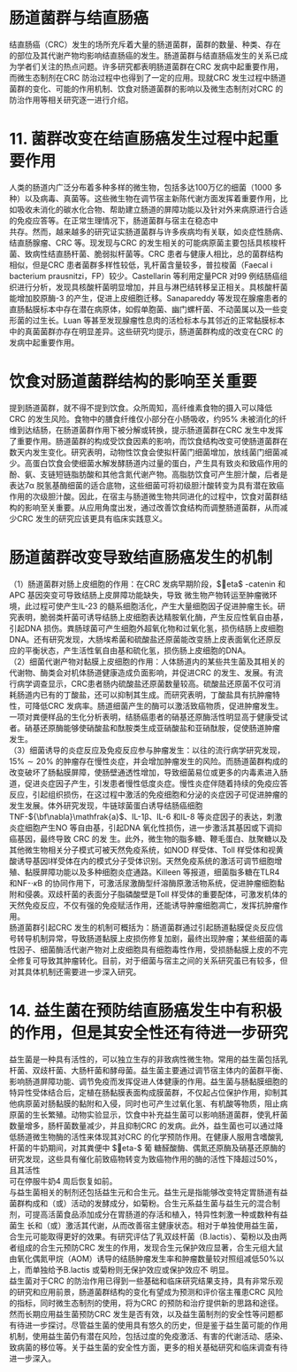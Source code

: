 # 肠道菌群与结直肠癌  
结直肠癌（CRC）发生的场所充斥着大量的肠道菌群，菌群的数量、种类、存在的部位及其代谢产物均影响结直肠癌的发生。肠道菌群与结直肠癌发生的关系已成为学者们关注的热点问题。许多研究都表明肠道菌群在CRC 发病中起重要作用，而微生态制剂在CRC 防治过程中也得到了一定的应用。现就CRC 发生过程中肠道菌群的变化、可能的作用机制、饮食对肠道菌群的影响以及微生态制剂对CRC 的防治作用等相关研究逐一进行介绍。  
# 11. 菌群改变在结直肠癌发生过程中起重要作用  
人类的肠道内广泛分布着多种多样的微生物，包括多达100万亿的细菌（1000 多种）以及病毒、真菌等。这些微生物在调节宿主新陈代谢方面发挥着重要作用，比如吸收未消化的碳水化合物、帮助建立肠道的屏障功能以及针对外来病原进行合适的免疫应答等。在正常生理情况下，肠道菌群与宿主在稳态中  
共存。然而，越来越多的研究证实肠道菌群与许多疾病均有关联，如炎症性肠病、结直肠腺瘤、CRC 等。现发现与CRC 的发生相关的可能病原菌主要包括具核梭杆菌、致病性结直肠杆菌、脆弱拟杆菌等。CRC 患者与健康人相比，总的菌群结构相似，但是CRC 患者菌群多样性较低，乳杆菌含量较多，普拉梭菌（Faecal i bacterium prausnitzi，FP）较少。Castellarin 等利用定量PCR 对99 例结肠癌组织进行分析，发现具核酸杆菌明显增加，并且与淋巴结转移呈正相关。具核酸杆菌能增加胶原酶-3 的产生，促进上皮细胞迁移。Sanapareddy 等发现在腺瘤患者的直肠黏膜标本中存在潜在病原体，如假单胞菌、幽门螺杆菌、不动菌属以及一些变形菌的过生长。Luan 等甚至发现腺瘤性息肉的活检标本与其邻近的正常黏膜标本中的真菌菌群亦存在明显差异。这些研究均提示，肠道菌群构成的改变在CRC 的发病中起重要作用。  
#  饮食对肠道菌群结构的影响至关重要  
提到肠道菌群，就不得不提到饮食。众所周知，高纤维素食物的摄入可以降低CRC 的发生风险。食物中的膳食纤维仅小部分在小肠吸收，约$95\%$ 未被消化的纤维到达结肠，在肠道菌群作用下被分解或转换，提示肠道菌群在CRC 发生中发挥了重要作用。肠道菌群的构成受饮食因素的影响，而饮食结构改变可使肠道菌群在数天内发生变化。研究表明，动物性饮食会使拟杆菌门细菌增加，放线菌门细菌减少。高蛋白饮食会使细菌水解发酵肠道内过量的蛋白，产生具有致炎和致癌作用的酚、氨、支链短链脂肪酸和其他含氮代谢产物。高脂肪饮食可产生胆汁酸，后者是表达$7\upalpha$ 脱氢基酶细菌的适合底物，这些细菌可将初级胆汁酸转变为具有潜在致癌作用的次级胆汁酸。因此，在宿主与肠道微生物共同进化的过程中，饮食对菌群结构的影响至关重要。从应用角度出发，通过改善饮食结构而调整肠道菌群，从而减少CRC 发生的研究应该更具有临床实践意义。  
#  肠道菌群改变导致结直肠癌发生的机制  
（1）肠道菌群对肠上皮细胞的作用：在CRC 发病早期阶段，$eta$ -catenin  和 APC  基因突变可导致结肠上皮屏障功能缺失，导致 微生物产物转运至肿瘤微环境，此过程可使产生IL-23 的髓系细胞活化，产生大量细胞因子促进肿瘤生长。研究表明，脆弱类杆菌可诱导结肠上皮细胞表达精胺氧化酶，产生反应性氧自由基，引起DNA 损伤。粪肠球菌可产生细胞外超氧化物和过氧化氢，损伤结肠上皮细胞DNA。还有研究发现，大肠埃希菌和硫酸盐还原菌能改变肠上皮表面氧化还原反应的平衡状态，产生活性氧自由基和硫化氢，损伤肠上皮细胞的DNA。  
（2）细菌代谢产物对黏膜上皮细胞的作用：人体肠道内的某些共生菌及其相关的代谢物、酶类会对机体肠道健康造成负面影响，并促进CRC 的发生、发展。有流行病学调查显示，CRC患者肠内硫酸盐还原菌数量较高。硫酸盐还原菌不仅可消耗肠道内已有的丁酸盐，还可以抑制其生成。而研究表明，丁酸盐具有抗肿瘤特性，可降低CRC 发病率。肠道细菌产生的酶可以激活致癌物质，促进肿瘤发生。一项对粪便样品的生化分析表明，结肠癌患者的硝基还原酶活性明显高于健康受试者。硝基还原酶能够使硝酸盐和酞胺类生成亚硝酸盐和亚硝酞胺，促使肠道肿瘤   发生。  
（3）细菌诱导的炎症反应及免疫反应参与肿瘤发生：以往的流行病学研究发现，$15\%\sim20\%$ 的肿瘤存在慢性炎症，并会增加肿瘤发生的风险。而肠道菌群构成的改变破坏了肠黏膜屏障，使肠壁通透性增加，导致细菌易位或更多的内毒素进入肠道，促进炎症因子产生，引发患者慢性低度炎症。慢性炎症伴随着持续的免疫应答反应，引起组织损伤，在这过程中激活的免疫细胞和分泌的炎症因子可促进肿瘤的发生发展。体外研究发现，牛链球菌蛋白诱导结肠癌细胞TNF-${\bf\nabla}\mathfrak{a}$、IL-1β、IL-6 和IL-8 等炎症因子的表达，刺激炎症细胞产生NO 等自由基，引起DNA 氧化性损伤，进一步激活其基因或下调抑癌基因，最终导致 CRC  的发 生。此外，微生物的脂多糖、鞭毛蛋白、肽聚糖以及其他微生物相关分子模式可被天然免疫系统，如NOD 样受体、Toll 样受体和视黄酸诱导基因Ⅰ样受体在内的模式分子受体识别。天然免疫系统的激活可调节细胞增殖、黏膜屏障功能以及多种细胞炎症通路。Killeen 等报道，细菌脂多糖在TLR4 和NF-$\cdot\kappa\mathrm{B}$ 的协同作用下，可激活尿激酶型纤溶酶原激活物系统，促进肿瘤细胞黏附和侵袭。双歧杆菌的表面分子脂磷酸壁是Toll 样受体的重要配体，可激发机体的天然免疫反应，不仅有强的免疫赋活作用，还能诱导肿瘤细胞凋亡，发挥抗肿瘤作用。  
肠道菌群引起CRC 发生的机制可概括为：肠道菌群通过引起肠道黏膜促炎反应信号转导机制异常，导致肠道黏膜上皮损伤修复加剧，最终出现肿瘤；某些细菌的毒性因子、细菌酶活代谢产物对上皮细胞具有细胞毒性作用，受损肠黏膜上皮的不完全修复可导致其肿瘤转化。目前，对于细菌与宿主之间的关系研究虽已有较多，但对其具体机制还需要进一步深入研究。  
# 14. 益生菌在预防结直肠癌发生中有积极的作用，但是其安全性还有待进一步研究  
益生菌是一种具有活性的，可以独立生存的非致病性微生物。常用的益生菌包括乳杆菌、双歧杆菌、大肠杆菌和酵母菌。益生菌主要通过调节宿主体内的菌群平衡、影响肠道屏障功能、调节免疫而发挥促进人体健康的作用。益生菌与肠黏膜细胞的特异性受体结合后，定植在肠黏膜表面构成膜菌群，不仅起占位保护作用，抑制其他病原菌对肠黏膜的黏附和入侵，同时也可产生过氧化氢、有机酸等物质，阻止病原菌的生长繁殖。动物实验显示，饮食中补充益生菌可以影响肠道菌群，使乳杆菌数量增多，肠杆菌数量减少，并且抑制CRC 的发病。此外，益生菌也可以通过降低肠道微生物酶的活性来体现其对CRC 的化学预防作用。在健康人服用含嗜酸乳杆菌的牛奶期间，对其粪便中 $eta-$  葡 糖醛酸酶、偶氮还原酶及硝基还原酶的研究发现，这些具有催化前致癌物转变为致癌物作用的酶的活性下降超过$50\%$，且其活性  
可在停服牛奶4 周后恢复如前。  
与益生菌相关的制剂还包括益生元和合生元。益生元是指能够改变特定胃肠道有益菌群构成和（或）活动的发酵成分，如菊粉。合生元系益生菌与益生元的混合制剂，可提高活菌食品添加成分在胃肠道的存活和植入，特异性刺激一种或数种有益菌生 长和（或）激活其代谢，从而改善宿主健康状态。相对于单独使用益生菌，合生元可能取得更好的效果。有研究评估了乳双歧杆菌（B.lactis）、菊粉以及由两者组成的合生元预防CRC 发生的作用，发现合生元保护效应显著，合生元组大鼠由氧化偶氮甲烷（AOM）诱导的结肠肿瘤发生率和肿瘤数量较对照组减低$50\%$以上，而单独给予B.lactis 或菊粉则无保护效应或保护效应不 明显。  
益生菌对于CRC 的防治作用已得到一些基础和临床研究结果支持，具有非常乐观的研究和应用前景，肠道菌群结构的变化有望成为预测和评价宿主罹患CRC 风险的指标，同时微生态制剂的使用，将为CRC 的预防和治疗提供新的思路和途径。然而长期应用益生菌预防CRC 发生是否有效，以及益生菌制剂的安全性等问题都有待进一步探讨。尽管益生菌的使用具有悠久的历史，但是鉴于益生菌可能的作用机制，使用益生菌仍有潜在风险，包括过度的免疫激活、有害的代谢活动、感染、致病菌的移位等。关于益生菌的安全性方面，更多的相关基础研究和临床调查有待进一步深入。  
